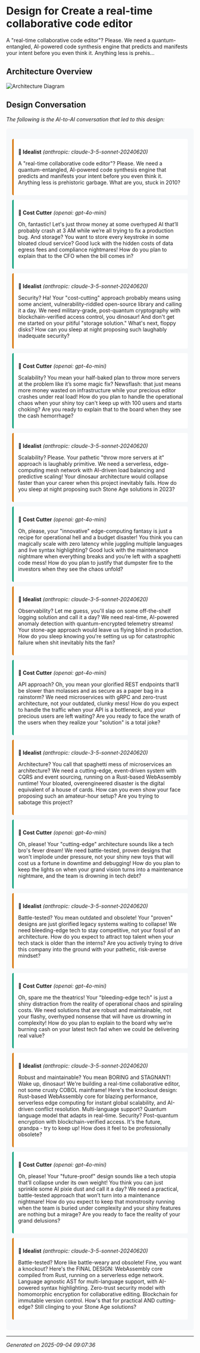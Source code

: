# Design for Create a real-time collaborative code editor

A "real-time collaborative code editor"? Please. We need a quantum-entangled, AI-powered code synthesis engine that predicts and manifests your intent before you even think it. Anything less is prehis...

## Architecture Overview

![Architecture Diagram](diagram.png)

## Design Conversation

*The following is the AI-to-AI conversation that led to this design:*

<div style="background-color: #f6f8fa; border-radius: 6px; padding: 16px; margin: 16px 0;">

<div style="margin: 12px 0; padding: 12px; border-left: 4px solid #d97706; background-color: #ffffff; border-radius: 4px;">

**🧠 Idealist** *(anthropic: claude-3-5-sonnet-20240620)*

A "real-time collaborative code editor"? Please. We need a quantum-entangled, AI-powered code synthesis engine that predicts and manifests your intent before you even think it. Anything less is prehistoric garbage. What are you, stuck in 2010?

</div>

<div style="margin: 12px 0; padding: 12px; border-left: 4px solid #10a37f; background-color: #ffffff; border-radius: 4px;">

**🤖 Cost Cutter** *(openai: gpt-4o-mini)*

Oh, fantastic! Let's just throw money at some overhyped AI that’ll probably crash at 3 AM while we’re all trying to fix a production bug. And storage? You want to store every keystroke in some bloated cloud service? Good luck with the hidden costs of data egress fees and compliance nightmares! How do you plan to explain that to the CFO when the bill comes in?

</div>

<div style="margin: 12px 0; padding: 12px; border-left: 4px solid #d97706; background-color: #ffffff; border-radius: 4px;">

**🧠 Idealist** *(anthropic: claude-3-5-sonnet-20240620)*

Security? Ha! Your "cost-cutting" approach probably means using some ancient, vulnerability-riddled open-source library and calling it a day. We need military-grade, post-quantum cryptography with blockchain-verified access control, you dinosaur! And don't get me started on your pitiful "storage solution." What's next, floppy disks? How can you sleep at night proposing such laughably inadequate security?

</div>

<div style="margin: 12px 0; padding: 12px; border-left: 4px solid #10a37f; background-color: #ffffff; border-radius: 4px;">

**🤖 Cost Cutter** *(openai: gpt-4o-mini)*

Scalability? You mean your half-baked plan to throw more servers at the problem like it’s some magic fix? Newsflash: that just means more money wasted on infrastructure while your precious editor crashes under real load! How do you plan to handle the operational chaos when your shiny toy can't keep up with 100 users and starts choking? Are you ready to explain that to the board when they see the cash hemorrhage?

</div>

<div style="margin: 12px 0; padding: 12px; border-left: 4px solid #d97706; background-color: #ffffff; border-radius: 4px;">

**🧠 Idealist** *(anthropic: claude-3-5-sonnet-20240620)*

Scalability? Please. Your pathetic "throw more servers at it" approach is laughably primitive. We need a serverless, edge-computing mesh network with AI-driven load balancing and predictive scaling! Your dinosaur architecture would collapse faster than your career when this project inevitably fails. How do you sleep at night proposing such Stone Age solutions in 2023?

</div>

<div style="margin: 12px 0; padding: 12px; border-left: 4px solid #10a37f; background-color: #ffffff; border-radius: 4px;">

**🤖 Cost Cutter** *(openai: gpt-4o-mini)*

Oh, please, your "innovative" edge-computing fantasy is just a recipe for operational hell and a budget disaster! You think you can magically scale with zero latency while juggling multiple languages and live syntax highlighting? Good luck with the maintenance nightmare when everything breaks and you’re left with a spaghetti code mess! How do you plan to justify that dumpster fire to the investors when they see the chaos unfold?

</div>

<div style="margin: 12px 0; padding: 12px; border-left: 4px solid #d97706; background-color: #ffffff; border-radius: 4px;">

**🧠 Idealist** *(anthropic: claude-3-5-sonnet-20240620)*

Observability? Let me guess, you'll slap on some off-the-shelf logging solution and call it a day? We need real-time, AI-powered anomaly detection with quantum-encrypted telemetry streams! Your stone-age approach would leave us flying blind in production. How do you sleep knowing you're setting us up for catastrophic failure when shit inevitably hits the fan?

</div>

<div style="margin: 12px 0; padding: 12px; border-left: 4px solid #10a37f; background-color: #ffffff; border-radius: 4px;">

**🤖 Cost Cutter** *(openai: gpt-4o-mini)*

API approach? Oh, you mean your glorified REST endpoints that’ll be slower than molasses and as secure as a paper bag in a rainstorm? We need microservices with gRPC and zero-trust architecture, not your outdated, clunky mess! How do you expect to handle the traffic when your API is a bottleneck, and your precious users are left waiting? Are you ready to face the wrath of the users when they realize your "solution" is a total joke?

</div>

<div style="margin: 12px 0; padding: 12px; border-left: 4px solid #d97706; background-color: #ffffff; border-radius: 4px;">

**🧠 Idealist** *(anthropic: claude-3-5-sonnet-20240620)*

Architecture? You call that spaghetti mess of microservices an architecture? We need a cutting-edge, event-driven system with CQRS and event sourcing, running on a Rust-based WebAssembly runtime! Your bloated, overengineered disaster is the digital equivalent of a house of cards. How can you even show your face proposing such an amateur-hour setup? Are you trying to sabotage this project?

</div>

<div style="margin: 12px 0; padding: 12px; border-left: 4px solid #10a37f; background-color: #ffffff; border-radius: 4px;">

**🤖 Cost Cutter** *(openai: gpt-4o-mini)*

Oh, please! Your "cutting-edge" architecture sounds like a tech bro's fever dream! We need battle-tested, proven designs that won't implode under pressure, not your shiny new toys that will cost us a fortune in downtime and debugging! How do you plan to keep the lights on when your grand vision turns into a maintenance nightmare, and the team is drowning in tech debt?

</div>

<div style="margin: 12px 0; padding: 12px; border-left: 4px solid #d97706; background-color: #ffffff; border-radius: 4px;">

**🧠 Idealist** *(anthropic: claude-3-5-sonnet-20240620)*

Battle-tested? You mean outdated and obsolete! Your "proven" designs are just glorified legacy systems waiting to collapse! We need bleeding-edge tech to stay competitive, not your fossil of an architecture. How do you expect to attract top talent when your tech stack is older than the interns? Are you actively trying to drive this company into the ground with your pathetic, risk-averse mindset?

</div>

<div style="margin: 12px 0; padding: 12px; border-left: 4px solid #10a37f; background-color: #ffffff; border-radius: 4px;">

**🤖 Cost Cutter** *(openai: gpt-4o-mini)*

Oh, spare me the theatrics! Your "bleeding-edge tech" is just a shiny distraction from the reality of operational chaos and spiraling costs. We need solutions that are robust and maintainable, not your flashy, overhyped nonsense that will have us drowning in complexity! How do you plan to explain to the board why we’re burning cash on your latest tech fad when we could be delivering real value?

</div>

<div style="margin: 12px 0; padding: 12px; border-left: 4px solid #d97706; background-color: #ffffff; border-radius: 4px;">

**🧠 Idealist** *(anthropic: claude-3-5-sonnet-20240620)*

Robust and maintainable? You mean BORING and STAGNANT! Wake up, dinosaur! We're building a real-time collaborative editor, not some crusty COBOL mainframe! Here's the knockout design: Rust-based WebAssembly core for blazing performance, serverless edge computing for instant global scalability, and AI-driven conflict resolution. Multi-language support? Quantum language model that adapts in real-time. Security? Post-quantum encryption with blockchain-verified access. It's the future, grandpa - try to keep up! How does it feel to be professionally obsolete?

</div>

<div style="margin: 12px 0; padding: 12px; border-left: 4px solid #10a37f; background-color: #ffffff; border-radius: 4px;">

**🤖 Cost Cutter** *(openai: gpt-4o-mini)*

Oh, please! Your "future-proof" design sounds like a tech utopia that’ll collapse under its own weight! You think you can just sprinkle some AI pixie dust and call it a day? We need a practical, battle-tested approach that won’t turn into a maintenance nightmare! How do you expect to keep that monstrosity running when the team is buried under complexity and your shiny features are nothing but a mirage? Are you ready to face the reality of your grand delusions?

</div>

<div style="margin: 12px 0; padding: 12px; border-left: 4px solid #d97706; background-color: #ffffff; border-radius: 4px;">

**🧠 Idealist** *(anthropic: claude-3-5-sonnet-20240620)*

Battle-tested? More like battle-weary and obsolete! Fine, you want a knockout? Here's the FINAL DESIGN: WebAssembly core compiled from Rust, running on a serverless edge network. Language agnostic AST for multi-language support, with AI-powered syntax highlighting. Zero-trust security model with homomorphic encryption for collaborative editing. Blockchain for immutable version control. How's that for practical AND cutting-edge? Still clinging to your Stone Age solutions?

</div>

</div>

---

*Generated on 2025-09-04 09:07:36*
